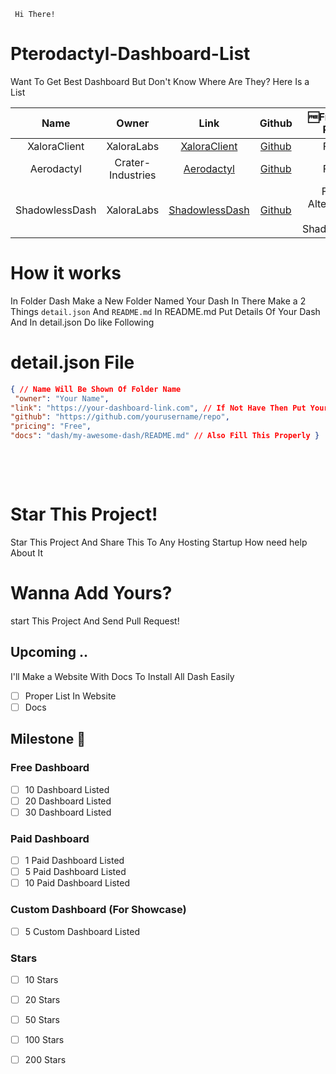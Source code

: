 
     Hi There!
# Pterodactyl-Dashboard-List
Want To Get Best Dashboard But Don't Know Where Are They? Here Is a List

| Name | Owner | Link | Github | 🆓Free / 💵Paid | Docs |
|:------:|:-------:|:------:|:--------:|:-------------:|:-----------:|
| XaloraClient | XaloraLabs | [XaloraClient](https://github.com/XaloraLabs/XaloraClient) | [Github](https://github.com/XaloraLabs/XaloraClient) | Free | [Docs](dash/XaloraClient/README.md) |
| Aerodactyl | Crater-Industries | [Aerodactyl](https://github.com/Crater-Industries/AeroDactyl) | [Github](https://github.com/Crater-Industries/AeroDactyl) | Free | [Docs](dash/Aerodactyl/README.md) |
| ShadowlessDash | XaloraLabs | [ShadowlessDash](https://github.com/XaloraLabs/ShadowlessDash) | [Github](https://github.com/XaloraLabs/ShadowlessDash) | Free, Alternative Of ShadowDash | [Docs](dash/Example/README.md) |

# How it works

In Folder Dash Make a New Folder Named Your Dash In There Make a 2 Things `detail.json` And `README.md`  In README.md Put Details Of Your Dash And In detail.json Do like Following

# detail.json File

```json
{ // Name Will Be Shown Of Folder Name
 "owner": "Your Name", 
"link": "https://your-dashboard-link.com", // If Not Have Then Put Your Discord Server Link
"github": "https://github.com/yourusername/repo",
"pricing": "Free",
"docs": "dash/my-awesome-dash/README.md" // Also Fill This Properly } 
```


<pre>


  
</pre>



# Star This Project!
Star This Project And Share This To Any Hosting Startup How need help About It 

# Wanna Add Yours?
start This Project And Send Pull Request!




## Upcoming ..
I'll Make a Website With Docs To Install All Dash Easily

- [ ] Proper List In Website
- [ ] Docs

## Milestone 🙌

### Free Dashboard
- [ ] 10 Dashboard Listed
- [ ] 20 Dashboard Listed
- [ ] 30 Dashboard Listed

### Paid Dashboard
- [ ] 1 Paid Dashboard Listed
- [ ] 5 Paid Dashboard Listed
- [ ] 10 Paid Dashboard Listed

### Custom Dashboard (For Showcase)
- [ ] 5 Custom Dashboard Listed

### Stars
- [ ] 10 Stars
- [ ] 20 Stars
- [ ] 50 Stars
- [ ] 100 Stars
- [ ] 200 Stars
    
